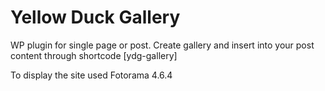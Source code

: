 # Yellow Duck Gallery
WP plugin for single page or post. Create gallery and insert into your post content through shortcode [ydg-gallery]

To display the site used Fotorama 4.6.4
